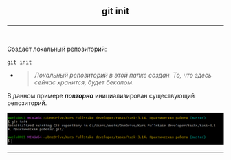 ## <p style='text-align:center'>git init</p>
---
<br>

Создаёт локальный репозиторий:
```brash=
git init
```
- >_Локальный репозиторий в этой папке создан. То, что здесь сейчас хранится, будет бекапом_.

В данном примере ***повторно*** инициализирован существующий репозиторий.

![git init](git.init.PNG)

---
